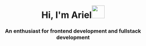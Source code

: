 <h1 align="center">Hi, I'm Ariel<img src="https://media.giphy.com/media/QUWkevP5G8qEWOpOag/giphy.gif" width="40" height="40" /></h1>
<h3 align="center">An enthusiast for frontend development and fullstack development</h3>
<!---
arielkwak/arielkwak is a ✨ special ✨ repository because its `README.md` (this file) appears on your GitHub profile.
You can click the Preview link to take a look at your changes.
--->
 